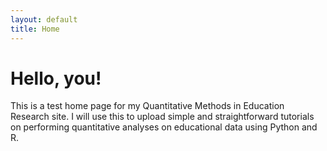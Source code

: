 ```yaml
---
layout: default
title: Home
---
```


# Hello, you!

This is a test home page for my Quantitative Methods in Education Research site. I will use this to upload simple and straightforward tutorials on performing quantitative analyses on educational data using Python and R.
